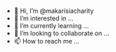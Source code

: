 - 👋 Hi, I’m @makarisiacharity
- 👀 I’m interested in ...
- 🌱 I’m currently learning ...
- 💞️ I’m looking to collaborate on ...
- 📫 How to reach me ...

<!---
makarisiacharity/makarisiacharity is a ✨ special ✨ repository because its `README.md` (this file) appears on your GitHub profile.
You can click the Preview link to take a look at your changes.
--->
